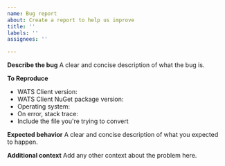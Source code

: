 ```yaml
---
name: Bug report
about: Create a report to help us improve
title: ''
labels: ''
assignees: ''

---
```


**Describe the bug**
A clear and concise description of what the bug is.

**To Reproduce**
* WATS Client version:
* WATS Client NuGet package version:
* Operating system:
* On error, stack trace:
* Include the file you're trying to convert

**Expected behavior**
A clear and concise description of what you expected to happen.

**Additional context**
Add any other context about the problem here.

